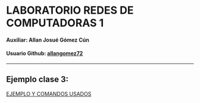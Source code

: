 # LABORATORIO REDES DE COMPUTADORAS 1
#### Auxiliar: Allan Josué Gómez Cún

#### Usuario Github: [allangomez72](https://github.com/allangomez72)
---
## Ejemplo clase 3:
[EJEMPLO Y COMANDOS USADOS](/CLASE%203/README.md)